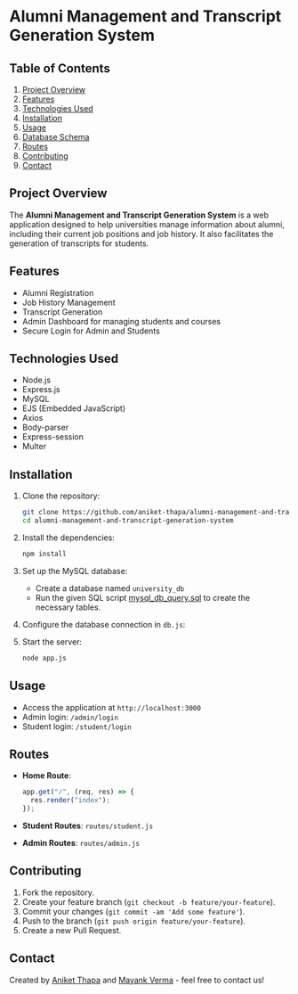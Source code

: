 # Alumni Management and Transcript Generation System

## Table of Contents

1. [Project Overview](#project-overview)
2. [Features](#features)
3. [Technologies Used](#technologies-used)
4. [Installation](#installation)
5. [Usage](#usage)
6. [Database Schema](#database-schema)
7. [Routes](#routes)
8. [Contributing](#contributing)
9. [Contact](#contact)

## Project Overview

The **Alumni Management and Transcript Generation System** is a web application designed to help universities manage information about alumni, including their current job positions and job history. It also facilitates the generation of transcripts for students.

## Features

- Alumni Registration
- Job History Management
- Transcript Generation
- Admin Dashboard for managing students and courses
- Secure Login for Admin and Students

## Technologies Used

- Node.js
- Express.js
- MySQL
- EJS (Embedded JavaScript)
- Axios
- Body-parser
- Express-session
- Multer

## Installation

1. Clone the repository:

   ```bash
   git clone https://github.com/aniket-thapa/alumni-management-and-transcript-generation-system.git
   cd alumni-management-and-transcript-generation-system
   ```

2. Install the dependencies:

   ```bash
   npm install
   ```

3. Set up the MySQL database:

   - Create a database named `university_db`
   - Run the given SQL script [mysql_db_query.sql](https://github.com/aniket-thapa/alumni-management-and-transcript-generation-system/blob/main/mysql_db_query.sql) to create the necessary tables.

4. Configure the database connection in `db.js`:

5. Start the server:
   ```bash
   node app.js
   ```

## Usage

- Access the application at `http://localhost:3000`
- Admin login: `/admin/login`
- Student login: `/student/login`

## Routes

- **Home Route**:

  ```javascript
  app.get("/", (req, res) => {
    res.render("index");
  });
  ```

- **Student Routes**: `routes/student.js`
- **Admin Routes**: `routes/admin.js`

## Contributing

1. Fork the repository.
2. Create your feature branch (`git checkout -b feature/your-feature`).
3. Commit your changes (`git commit -am 'Add some feature'`).
4. Push to the branch (`git push origin feature/your-feature`).
5. Create a new Pull Request.

## Contact

Created by [Aniket Thapa](https://www.linkedin.com/in/aniket-thapa) and [Mayank Verma](https://www.linkedin.com/in/mayank-verma04) - feel free to contact us!
